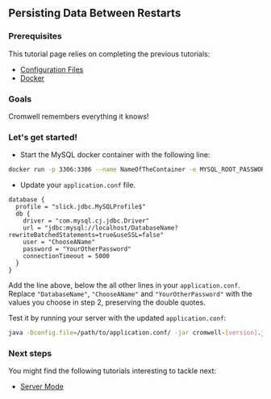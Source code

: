 ## Persisting Data Between Restarts

### Prerequisites

This tutorial page relies on completing the previous tutorials:

* [Configuration Files](ConfigurationFiles.md)
* [Docker](https://docs.docker.com/engine/installation/)

### Goals

Cromwell remembers everything it knows!

### Let's get started!

- Start the MySQL docker container with the following line:

```bash
docker run -p 3306:3306 --name NameOfTheContainer -e MYSQL_ROOT_PASSWORD=YourPassword -e MYSQL_DATABASE=DatabaseName -e MYSQL_USER=ChooseAName -e MYSQL_PASSWORD=YourOtherPassword -d mysql:8.4
```

- Update your `application.conf` file.

```hocon
database {
  profile = "slick.jdbc.MySQLProfile$"
  db {
    driver = "com.mysql.cj.jdbc.Driver"
    url = "jdbc:mysql://localhost/DatabaseName?rewriteBatchedStatements=true&useSSL=false"
    user = "ChooseAName"
    password = "YourOtherPassword"
    connectionTimeout = 5000
  }
}
```
Add the line above, below the all other lines in your `application.conf`. Replace `"DatabaseName"`, `"ChooseAName"` and `"YourOtherPassword"` with the values you choose in step 2, preserving the double quotes.

Test it by running your server with the updated `application.conf`:
```bash
java -Dconfig.file=/path/to/application.conf/ -jar cromwell-[version].jar ...
```

### Next steps

You might find the following tutorials interesting to tackle next:

* [Server Mode](ServerMode)

